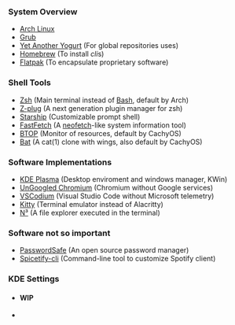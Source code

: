 <div>
  <h3>System Overview</h3>
  <ul>
    <li>
      <a href="https://archlinux.org/">Arch Linux</a>
    </li>
    <li>
      <a href="https://www.gnu.org/software/grub/">Grub</a>
    </li>
    <li>
      <a href="https://github.com/Jguer/yay">Yet Another Yogurt</a> (For global repositories uses)
    </li>
    <li>
      <a href="https://brew.sh/">Homebrew</a> (To install <i>cli</i>s)
    </li>
    <li>
      <a href="https://flatpak.org/">Flatpak</a> (To encapsulate proprietary software)
    </li>
  </ul>
</div>
<div>
  <h3>Shell Tools</h3>
  <ul>
    <li>
      <a href="https://www.zsh.org/">Zsh</a> (Main terminal instead of <a href="https://www.gnu.org/software/bash/">Bash</a>, default by Arch)
    </li>
    <li>
      <a href="https://github.com/zplug/zplug">Z-plug</a> (A next generation plugin manager for zsh)
    </li>
    <li>
      <a href="https://starship.toml/">Starship</a> (Customizable prompt shell)
    </li>
    <li>
      <a href="https://github.com/fastfetch-cli/fastfetch">FastFetch</a> (A <a href="https://github.com/dylanaraps/neofetch">neofetch</a>-like system information tool)
    </li>
    <li>
      <a href="https://github.com/aristocratos/btop">BTOP</a> (Monitor of resources, default by CachyOS)
    </li>
    <li>
      <a href="https://github.com/sharkdp/bat">Bat</a> (A cat(1) clone with wings, also default by CachyOS)
    </li>
  </ul>
</div>
<div>
  <h3>Software Implementations</h3>
  <ul>
    <li>
      <a href="https://community.kde.org/Plasma">KDE Plasma</a> (Desktop enviroment and windows manager, KWin)
    </li>
    <li>
      <a href="https://github.com/ungoogled-software/ungoogled-chromium">UnGoogled Chromium</a> (Chromium without Google services)
    </li>
    <li>
      <a href="https://github.com/VSCodium/vscodium">VSCodium</a> (Visual Studio Code without Microsoft telemetry)
    </li>
    <li>
      <a href="https://sw.kovidgoyal.net/kitty">Kitty</a> (Terminal emulator instead of Alacritty)
    </li>
    <li>
      <a href="https://github.com/jarun/nnn">N³</a> (A file explorer executed in the terminal)
    </li>
  </ul>
</div>
<div>
  <h3>Software not so important</h3>
  <ul>
    <li>
      <a href="https://pwsafe.org/">PasswordSafe</a> (An open source password manager)
    </li>
    <li>
      <a href="https://github.com/spicetify/cli">Spicetify-cli</a> (Command-line tool to customize Spotify client)
    </li>
  </ul>
</div>
<div>
  <h3>KDE Settings</h3>
  <ul>
    <li>
    <h4>WIP</h4>
    <li>
  </ul>
</div>
